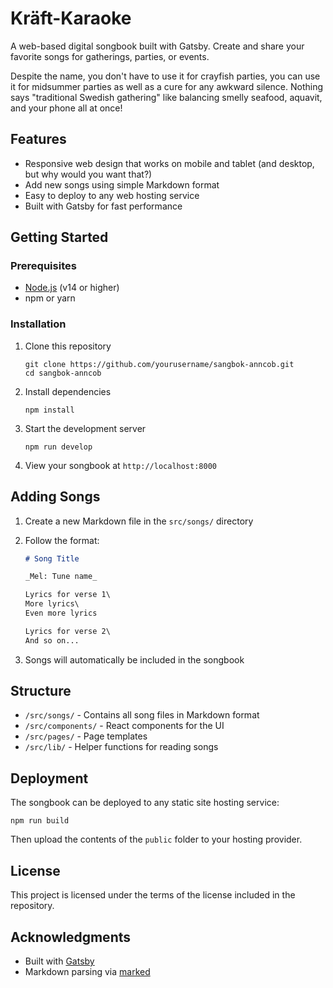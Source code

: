 # Kräft-Karaoke

A web-based digital songbook built with Gatsby. Create and share your favorite songs for gatherings, parties, or events.

Despite the name, you don't have to use it for crayfish parties, you can use it for midsummer parties as well as a cure for any awkward silence. Nothing says "traditional Swedish gathering" like balancing smelly seafood, aquavit, and your phone all at once!

## Features

- Responsive web design that works on mobile and tablet (and desktop, but why would you want that?)
- Add new songs using simple Markdown format
- Easy to deploy to any web hosting service
- Built with Gatsby for fast performance

## Getting Started

### Prerequisites

- [Node.js](https://nodejs.org/) (v14 or higher)
- npm or yarn

### Installation

1. Clone this repository

   ```shell
   git clone https://github.com/yourusername/sangbok-anncob.git
   cd sangbok-anncob
   ```

2. Install dependencies

   ```shell
   npm install
   ```

3. Start the development server

   ```shell
   npm run develop
   ```

4. View your songbook at `http://localhost:8000`

## Adding Songs

1. Create a new Markdown file in the `src/songs/` directory
2. Follow the format:

   ```markdown
   # Song Title

   _Mel: Tune name_

   Lyrics for verse 1\
   More lyrics\
   Even more lyrics

   Lyrics for verse 2\
   And so on...
   ```

3. Songs will automatically be included in the songbook

## Structure

- `/src/songs/` - Contains all song files in Markdown format
- `/src/components/` - React components for the UI
- `/src/pages/` - Page templates
- `/src/lib/` - Helper functions for reading songs

## Deployment

The songbook can be deployed to any static site hosting service:

```shell
npm run build
```

Then upload the contents of the `public` folder to your hosting provider.

## License

This project is licensed under the terms of the license included in the repository.

## Acknowledgments

- Built with [Gatsby](https://www.gatsbyjs.com/)
- Markdown parsing via [marked](https://marked.js.org/)
